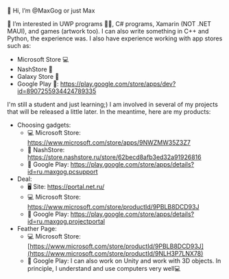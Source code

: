 👋 Hi, I’m @MaxGog or just Max

👀 I’m interested in UWP programs 🐱‍👤, C# programs, Xamarin (NOT .NET MAUI), and games (artwork too). I can also write something in C++ and Python, the experience was. I also have experience working with app stores such as:
- Microsoft Store 💻
- NashStore 📱
- Galaxy Store 📱
- Google Play 📱: https://play.google.com/store/apps/dev?id=8907255934424789335

I'm still a student and just learning;) I am involved in several of my projects that will be released a little later. In the meantime, here are my products:
- Choosing gadgets:
     * 💻 Microsoft Store: https://www.microsoft.com/store/apps/9NWZMW35Z3Z7
     * 📱 NashStore: https://store.nashstore.ru/store/62becd8afb3ed32a91926816
     * 📱 Google Play: https://play.google.com/store/apps/details?id=ru.maxgog.pcsupport
- Deal:
     * 🖥 Site: https://portal.net.ru/
     * 💻 Microsoft Store: https://www.microsoft.com/store/productId/9PBLB8DCD93J
     * 📱 Google Play: https://play.google.com/store/apps/details?id=ru.maxgog.projectportal
- Feather Page:
     * 💻 Microsoft Store: [https://www.microsoft.com/store/productId/9PBLB8DCD93J](https://www.microsoft.com/store/productId/9NLH3P7LNX78)
     * 📱 Google Play: 
I can also work on Unity and work with 3D objects. In principle, I understand and use computers very well💻
